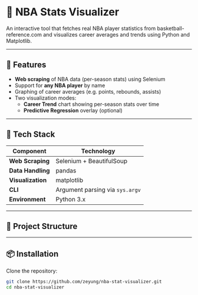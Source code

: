 # 🏀 NBA Stats Visualizer

An interactive tool that fetches real NBA player statistics from basketball-reference.com and visualizes career averages and trends using Python and Matplotlib.

---

## 🚀 Features

- **Web scraping** of NBA data (per-season stats) using Selenium  
- Support for **any NBA player** by name  
- Graphing of career averages (e.g. points, rebounds, assists)  
- Two visualization modes:
  - **Career Trend** chart showing per-season stats over time  
  - **Predictive Regression** overlay (optional)

---

## 🧩 Tech Stack

| Component        | Technology                     |
|------------------|-------------------------------|
| **Web Scraping** | Selenium + BeautifulSoup       |
| **Data Handling** | pandas                         |
| **Visualization** | matplotlib                     |
| **CLI**          | Argument parsing via `sys.argv` |
| **Environment**  | Python 3.x                     |

---

## 📁 Project Structure
---

## 📦 Installation

Clone the repository:
   ```bash
   git clone https://github.com/zeyung/nba-stat-visualizer.git
   cd nba-stat-visualizer
